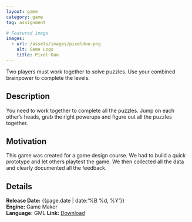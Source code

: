 ```yaml
---
layout: game
category: game
tag: assignment

# Featured image
images:
  - url: /assets/images/pixelduo.png
    alt: Game Logo
    title: Pixel Duo
---
```


Two players must work together to solve puzzles. Use your combined brainpower to complete the levels.
<!--content-->

## Description
You need to work together to complete all the puzzles. Jump on each other’s heads, grab the right powerups and figure out all the puzzles together.

## Motivation
This game was created for a game design course. We had to build a quick prototype and let others playtest the game. We then collected all the data and clearly documented all the feedback.

## Details
**Release Date:** {{page.date | date:'%B %d, %Y'}}  
**Engine:** Game Maker  
**Language:** GML
**Link:**  [Download](https://gearedgames.itch.io/pixel-duo?secret=5zkJqOAWFHSPH9mt7ZnPec)

